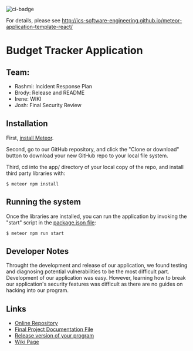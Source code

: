 ![ci-badge](https://github.com/ics-software-engineering/meteor-application-template-react/workflows/ci-meteor-application-template-react/badge.svg)

For details, please see http://ics-software-engineering.github.io/meteor-application-template-react/

# Budget Tracker Application

## Team:
- Rashmi: Incident Response Plan
- Brody: Release and README
- Irene: WIKI
- Josh: Final Security Review

## Installation

First, [install Meteor](https://www.meteor.com/install).

Second, go to our GitHub repository, and click the "Clone or download" button to download your new GitHub repo to your local file system.

Third, cd into the app/ directory of your local copy of the repo, and install third party libraries with:

```
$ meteor npm install
```

## Running the system

Once the libraries are installed, you can run the application by invoking the "start" script in the [package.json file](https://github.com/RashmiAR/BudgetTracker/blob/master/app/package.json):

```
$ meteor npm run start
```
## Developer Notes
Throught the development and release of our application, we found testing and diagnosing potential vulnerabilities to be the most difficult part. Development of our application was easy. However, learning how to break our application's security features was difficult as there are no guides on hacking into our program. 

## Links
- [Online Repository](https://github.com/RashmiAR/BudgetTracker)
- [Final Project Documentation File](https://github.com/RashmiAR/BudgetTracker/FinalProject_Documentation.pdf)
- [Release version of your program](https://github.com/RashmiAR/BudgetTracker/releases)
- [Wiki Page](https://github.com/RashmiAR/BudgetTracker/wiki)
